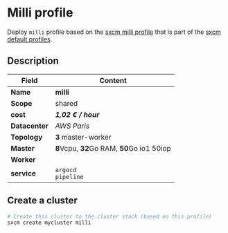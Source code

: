 # Milli profile

Deploy `milli` profile based on the [sxcm milli profile](https://raw.githubusercontent.com/startxfr/sxcm/main/src/profiles/install-config-milli.yml) that is part of the [sxcm default profiles](../../3-profiles).

## Description

| Field          | Content                                      |
| -------------- | -------------------------------------------- |
| **Name**       | **milli**                                    |
| **Scope**      | shared                                       |
| **cost**       | ***1,02 € / hour***                          |
| **Datacenter** | _AWS Paris_                                  |
| **Topology**   | **3** master-worker                          |
| **Master**     | **8**Vcpu, **32**Go RAM, **50**Go io1  50iop |
| **Worker**     |                                              |
| **service**    | `argocd`  <br/> `pipeline`                          |

## Create a cluster

```bash
# Create this cluster to the cluster stack (based on this profile)
sxcm create mycluster milli
```
